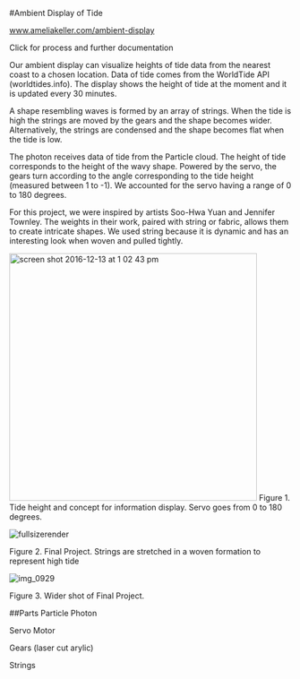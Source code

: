 #Ambient Display of Tide

www.ameliakeller.com/ambient-display

Click for process and further documentation

Our ambient display can visualize heights of tide data from the nearest coast to a chosen location. Data of tide comes from the WorldTide API (worldtides.info). The display shows the height of tide at the moment and it is updated every 30 minutes.

A shape resembling waves is formed by an array of strings. When the tide is high the strings are moved by the gears and the shape becomes wider. Alternatively, the strings are condensed and the shape becomes flat when the tide is low. 


The photon receives data of tide from the Particle cloud. The height of tide corresponds to the height of the wavy shape. Powered by the servo, the gears turn according to the angle corresponding to the tide height (measured between 1 to -1). We accounted for the servo having a range of 0 to 180 degrees. 



For this project, we were inspired by artists Soo-Hwa Yuan and Jennifer Townley. The weights in their work, paired with string or fabric, allows them to create intricate shapes. We used string because it is dynamic and has an interesting look when woven and pulled tightly.

<img width="442" alt="screen shot 2016-12-13 at 1 02 43 pm" src="https://cloud.githubusercontent.com/assets/21246026/21153233/9d30791e-c137-11e6-9d96-01d5e3920edb.png">
Figure 1. Tide height and concept for information display. Servo goes from 0 to 180 degrees.

![fullsizerender](https://cloud.githubusercontent.com/assets/21246026/21150805/5540d666-c12e-11e6-9b32-c5d533e46607.jpg)

Figure 2. Final Project. Strings are stretched in a woven formation to represent high tide

![img_0929](https://cloud.githubusercontent.com/assets/21246026/21150969/d63c9462-c12e-11e6-9805-ba03dd72601f.JPG)

Figure 3. Wider shot of Final Project.

##Parts
Particle Photon

Servo Motor

Gears (laser cut arylic)

Strings
